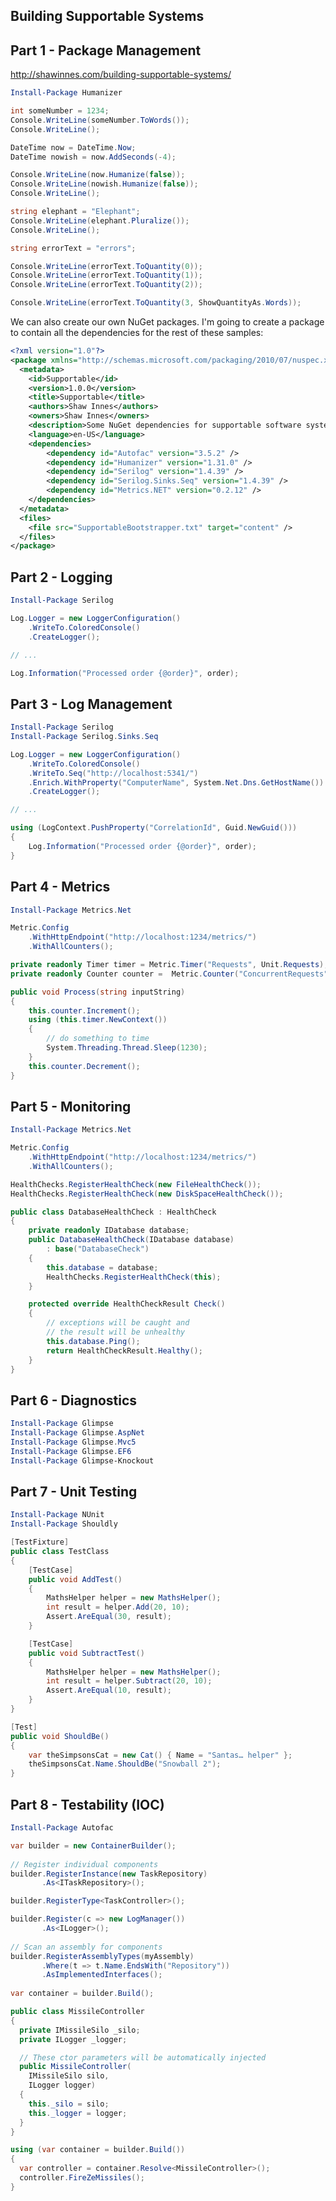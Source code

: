 Building Supportable Systems
----------------------------

Part 1 - Package Management
---------------------------
http://shawinnes.com/building-supportable-systems/

```powershell
Install-Package Humanizer
```

```csharp
int someNumber = 1234;
Console.WriteLine(someNumber.ToWords());
Console.WriteLine();

DateTime now = DateTime.Now;
DateTime nowish = now.AddSeconds(-4);

Console.WriteLine(now.Humanize(false));
Console.WriteLine(nowish.Humanize(false));
Console.WriteLine();

string elephant = "Elephant";
Console.WriteLine(elephant.Pluralize());
Console.WriteLine();

string errorText = "errors";

Console.WriteLine(errorText.ToQuantity(0));
Console.WriteLine(errorText.ToQuantity(1));
Console.WriteLine(errorText.ToQuantity(2));

Console.WriteLine(errorText.ToQuantity(3, ShowQuantityAs.Words));
```

We can also create our own NuGet packages.  I'm going to create a package to contain all the dependencies for the rest of these samples:
 
```xml
<?xml version="1.0"?>
<package xmlns="http://schemas.microsoft.com/packaging/2010/07/nuspec.xsd">
  <metadata>
    <id>Supportable</id>
    <version>1.0.0</version>
    <title>Supportable</title>
    <authors>Shaw Innes</authors>
    <owners>Shaw Innes</owners>
    <description>Some NuGet dependencies for supportable software systems</description>
    <language>en-US</language>
	<dependencies>
		<dependency id="Autofac" version="3.5.2" />
		<dependency id="Humanizer" version="1.31.0" />
		<dependency id="Serilog" version="1.4.39" />
		<dependency id="Serilog.Sinks.Seq" version="1.4.39" />
		<dependency id="Metrics.NET" version="0.2.12" />
	</dependencies>
  </metadata>
  <files>
	<file src="SupportableBootstrapper.txt" target="content" /> 
  </files>
</package>
```

Part 2 - Logging
----------------

```powershell
Install-Package Serilog
```

```csharp
Log.Logger = new LoggerConfiguration()
    .WriteTo.ColoredConsole()
    .CreateLogger();

// ...

Log.Information("Processed order {@order}", order);
```

Part 3 - Log Management
-----------------------

```powershell
Install-Package Serilog
Install-Package Serilog.Sinks.Seq
```

```csharp
Log.Logger = new LoggerConfiguration()
    .WriteTo.ColoredConsole()
    .WriteTo.Seq("http://localhost:5341/")
    .Enrich.WithProperty("ComputerName", System.Net.Dns.GetHostName())
    .CreateLogger();

// ...

using (LogContext.PushProperty("CorrelationId", Guid.NewGuid()))
{
	Log.Information("Processed order {@order}", order);
}
```

Part 4 - Metrics
----------------

```powershell
Install-Package Metrics.Net
```

```csharp
Metric.Config
    .WithHttpEndpoint("http://localhost:1234/metrics/")
    .WithAllCounters();

private readonly Timer timer = Metric.Timer("Requests", Unit.Requests);
private readonly Counter counter = 	Metric.Counter("ConcurrentRequests", Unit.Requests);

public void Process(string inputString)
{
    this.counter.Increment();
    using (this.timer.NewContext())
    {
        // do something to time
		System.Threading.Thread.Sleep(1230);
    }
    this.counter.Decrement();
}
```

Part 5 - Monitoring
-------------------

```powershell
Install-Package Metrics.Net
```

```csharp
Metric.Config
    .WithHttpEndpoint("http://localhost:1234/metrics/")
    .WithAllCounters();

HealthChecks.RegisterHealthCheck(new FileHealthCheck());
HealthChecks.RegisterHealthCheck(new DiskSpaceHealthCheck());
```

```csharp
public class DatabaseHealthCheck : HealthCheck
{
    private readonly IDatabase database;
    public DatabaseHealthCheck(IDatabase database)
        : base("DatabaseCheck")
    {
        this.database = database;
        HealthChecks.RegisterHealthCheck(this);
    }

    protected override HealthCheckResult Check()
    {
        // exceptions will be caught and 
        // the result will be unhealthy
        this.database.Ping();
        return HealthCheckResult.Healthy();
    }
}
```

Part 6 - Diagnostics
--------------------

```powershell
Install-Package Glimpse
Install-Package Glimpse.AspNet
Install-Package Glimpse.Mvc5
Install-Package Glimpse.EF6
Install-Package Glimpse-Knockout
```

Part 7 - Unit Testing
---------------------

```powershell
Install-Package NUnit
Install-Package Shouldly
```

```csharp
[TestFixture]
public class TestClass
{
    [TestCase]
    public void AddTest()
    {
        MathsHelper helper = new MathsHelper();
        int result = helper.Add(20, 10);
        Assert.AreEqual(30, result);
    }

    [TestCase]
    public void SubtractTest()
    {
        MathsHelper helper = new MathsHelper();
        int result = helper.Subtract(20, 10);
        Assert.AreEqual(10, result);
    }
}

[Test]
public void ShouldBe()
{
    var theSimpsonsCat = new Cat() { Name = "Santas… helper" };
    theSimpsonsCat.Name.ShouldBe("Snowball 2");
}
```

Part 8 - Testability (IOC)
--------------------------

```powershell
Install-Package Autofac
```

```csharp
var builder = new ContainerBuilder();
 
// Register individual components
builder.RegisterInstance(new TaskRepository)
       .As<ITaskRepository>();

builder.RegisterType<TaskController>();

builder.Register(c => new LogManager())
       .As<ILogger>();
 
// Scan an assembly for components
builder.RegisterAssemblyTypes(myAssembly)
       .Where(t => t.Name.EndsWith("Repository"))
       .AsImplementedInterfaces();
 
var container = builder.Build();
```

```csharp
public class MissileController
{
  private IMissileSilo _silo;
  private ILogger _logger;

  // These ctor parameters will be automatically injected 
  public MissileController(
    IMissileSilo silo,
    ILogger logger)
  {
    this._silo = silo;
    this._logger = logger;
  }
}
```

```csharp
using (var container = builder.Build())
{
  var controller = container.Resolve<MissileController>();
  controller.FireZeMissiles();
}
```
